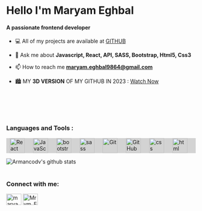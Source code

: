 
<!--<p align="left"> <img src="https://komarev.com/ghpvc/?username=MrymEghbal&label=Profile%20views&color=C70039&style=flat" alt="MrymEghbal" /> </p>-->
<h1 align="left">Hello I'm Maryam Eghbal</h1>
<h4 align="left">A passionate frontend developer</h4>


- 💻 All of my projects are available at [GITHUB](https://github.com/MrymEghbal)

- 💬 Ask me about **Javascript, React, API, SASS, Bootstrap, Html5, Css3**

- 📫 How to reach me **maryam.eghbal9864@gmail.com**

- 🏙  MY **3D VERSION** OF MY GITHUB IN 2023 : [Watch Now](https://honzaap.github.io/GithubCity/?name=MrymEghbal&year=2023)

<h3 align="left" style="margin-top:100px;">Languages and Tools :</h3>

<div style="background-color: lightgray;display: flex;justify-content: space-evenly;">
<img align="left" alt="React Js" width="40px" style="padding-right:10px;" src="https://techstack-generator.vercel.app/react-icon.svg" />
<img align="left" alt="JavaScript" width="40px" style="padding-right:10px;" src="https://techstack-generator.vercel.app/js-icon.svg" />
<img align="left" alt="bootstrap" width="40px" style="padding-right:10px;" src="https://skillicons.dev/icons?i=bootstrap" />
<img align="left" alt="sass" width="40px" style="padding-right:10px;" src="https://techstack-generator.vercel.app/sass-icon.svg" />
<img align="left" alt="Git" width="40px" style="padding-right:10px;" src="https://user-images.githubusercontent.com/25181517/192108372-f71d70ac-7ae6-4c0d-8395-51d8870c2ef0.png" />
<img align="left" alt="GitHub" width="40px" style="padding-right:10px;" src="https://techstack-generator.vercel.app/github-icon.svg" />
<img align="left" alt="css" width="40px" style="padding-right:10px;" src="https://skillicons.dev/icons?i=css" />
<img align="left" alt="html" width="40px" style="padding-right:10px;" src="https://skillicons.dev/icons?i=html" />
</div>

![Armancodv's github stats](https://github-readme-stats.vercel.app/api/top-langs/?username=MrymEghbal&layout=compact&theme=dark)

<br>

<h3 align="left" style="margin-top:10px;">Connect with me:</h3>
<p align="left">
<a href="https://www.linkedin.com/in/maryam-eghbal-940748275" target="blank"><img align="center" src="https://raw.githubusercontent.com/rahuldkjain/github-profile-readme-generator/master/src/images/icons/Social/linked-in-alt.svg" alt="maryam-eghbal" height="30" width="40" /></a>
<a href="https://instagram.com/mrym_eghbal?utm_source=qr&igshid=ZDc4ODBmNjlmNQ%3D%3D" target="blank"><img align="center" src="https://raw.githubusercontent.com/rahuldkjain/github-profile-readme-generator/master/src/images/icons/Social/instagram.svg" alt="Mrym_Eghbal" height="30" width="40" /></a>

